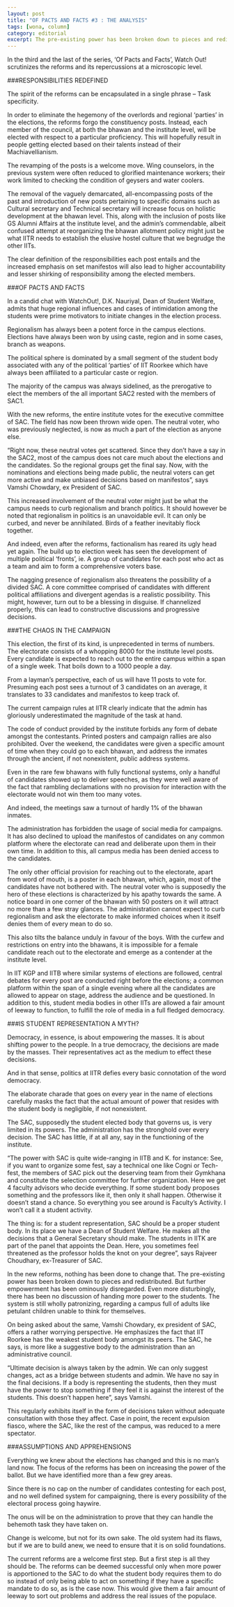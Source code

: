 ```yaml
---
layout: post
title: "OF PACTS AND FACTS #3 : THE ANALYSIS"
tags: [wona, column]
category: editorial
excerpt: The pre-existing power has been broken down to pieces and redistributed. But further empowerment has been ominously disregarded. Even more disturbingly, there has been no discussion of handing more power to the students. The system is still wholly patronizing, regarding a campus full of adults like petulant children unable to think for themselves.
---
```

In the third and the last of the series, ‘Of Pacts and Facts’, Watch Out! scrutinizes the reforms and its repercussions at a microscopic level.

###RESPONSIBILITIES REDEFINED

The spirit of the reforms can be encapsulated in a single phrase – Task specificity.

In order to eliminate the hegemony of the overlords and regional ‘parties’ in the elections, the reforms forgo the constituency posts. Instead, each member of the council, at both the bhawan and the institute level, will be elected with respect to a particular proficiency. This will hopefully result in people getting elected based on their talents instead of their Machiavellianism.

The revamping of the posts is a welcome move. Wing counselors, in the previous system were often reduced to glorified maintenance workers; their work limited to checking the condition of geysers and water coolers.  

The removal of the vaguely demarcated, all-encompassing posts of the past and introduction of new posts pertaining to specific domains such as Cultural secretary and Technical secretary will increase focus on holistic development at the bhawan level. This, along with the inclusion of posts like GS Alumni Affairs at the institute level, and the admin’s commendable, albeit confused attempt at reorganizing the bhawan allotment policy might just be what IITR needs to establish the elusive hostel culture that we begrudge the other IITs.

The clear definition of the responsibilities each post entails and the increased emphasis on set manifestos will also lead to higher accountability and lesser shirking of responsibility among the elected members.

###OF PACTS AND FACTS

In a candid chat with WatchOut!, D.K. Nauriyal,  Dean of Student Welfare, admits that huge regional influences and cases of intimidation among the students were prime motivators to initiate changes in the election process.  

Regionalism has always been a potent force in the campus elections. Elections have always been won by using caste, region and in some cases, branch as weapons.

The political sphere is dominated by a small segment of the student body associated with any of the political ‘parties’ of IIT Roorkee which have always been affiliated to a particular caste or region.  

The majority of the campus was always sidelined, as the prerogative to elect the members of the all important SAC2 rested with the members of SAC1.  

With the new reforms, the entire institute votes for the executive committee of SAC. The field has now been thrown wide open. The neutral voter, who was previously neglected, is now as much a part of the election as anyone else.

“Right now, these neutral votes get scattered. Since they don’t have a say in the SAC2, most of the campus does not care much about the elections and the candidates. So the regional groups get the final say. Now, with the nominations and elections being made public, the neutral voters can get more active and make unbiased decisions based on manifestos”, says Vamshi Chowdary, ex President of SAC.

This increased involvement of the neutral voter might just be what the campus needs to curb regionalism and branch politics.
It should however be noted that regionalism in politics is an unavoidable evil. It can only be curbed, and never be annihilated. Birds of a feather inevitably flock together.  

And indeed, even after the reforms, factionalism has reared its ugly head yet again. The build up to election week has seen the development of multiple political ‘fronts’, ie. A group of candidates for each post who act as a team and aim to form a comprehensive voters base. 

The nagging presence of regionalism also threatens the possibility of a divided SAC. A core committee comprised of candidates with different political affiliations and divergent agendas is a realistic possibility. This might, however, turn out to be a blessing in disguise. If channelized properly, this can lead to constructive discussions and progressive decisions.

###THE CHAOS IN THE CAMPAIGN

This election, the first of its kind, is unprecedented in terms of numbers. The electorate consists of a whopping 8000 for the institute level posts. Every candidate is expected to reach out to the entire campus within a span of a single week. That boils down to a 1000 people a day.  

From a layman’s perspective, each of us will have 11 posts to vote for. Presuming each post sees a turnout of 3 candidates on an average, it translates to 33 candidates and manifestos to keep track of.

The current campaign rules at IITR clearly indicate that the admin has gloriously underestimated the magnitude of the task at hand.

The code of conduct provided by the institute forbids any form of debate amongst the contestants. Printed posters and campaign rallies are also prohibited. Over the weekend, the candidates were given a specific amount of time when they could go to each bhawan, and address the inmates through the ancient, if not nonexistent, public address systems.  

Even in the rare few bhawans with fully functional systems, only a handful of candidates showed up to deliver speeches, as they were well aware of the fact that rambling declamations with no provision for interaction with the electorate would not win them too many votes.  

And indeed, the meetings saw a turnout of hardly 1% of the bhawan inmates.

The administration has forbidden the usage of social media for campaigns. It has also declined to upload the manifestos of candidates on any common platform where the electorate can read and deliberate upon them in their own time. In addition to this, all campus media has been denied access to the candidates.  

The only other official provision for reaching out to the electorate, apart from word of mouth, is a poster in each bhawan, which, again, most of the candidates have not bothered with. The neutral voter who is supposedly the hero of these elections is characterized by his apathy towards the same.  A notice board in one corner of the bhawan with 50 posters on it will attract no more than a few stray glances. The administration cannot expect to curb regionalism and ask the electorate to make informed choices when it itself denies them of every mean to do so.

This also tilts the balance unduly in favour of the boys. With the curfew and restrictions on entry into the bhawans, it is impossible for a female candidate reach out to the electorate and emerge as a contender at the institute level.

In IIT KGP and IITB where similar systems of elections are followed, central debates for every post are conducted right before the elections; a common platform within the span of a single evening where all the candidates are allowed to appear on stage, address the audience and be questioned. In addition to this, student media bodies in other IITs are allowed a fair amount of leeway to function, to fulfill the role of media in a full fledged democracy.


###IS STUDENT REPRESENTATION A MYTH?

Democracy, in essence, is about empowering the masses. It is about shifting power to the people. In a true democracy, the decisions are made by the masses. Their representatives act as the medium to effect these decisions.  

And in that sense, politics at IITR defies every basic connotation of the word democracy.  

The elaborate charade that goes on every year in the name of elections carefully masks the fact that the actual amount of power that resides with the student body is negligible, if not nonexistent.

The SAC, supposedly the student elected body that governs us, is very limited in its powers. The administration has the stronghold over every decision. The SAC has little, if at all any, say in the functioning of the institute.  

“The power with SAC is quite wide-ranging in IITB and K. for instance: See, if you want to organize some fest, say a technical one like Cogni or Tech-fest, the members of SAC pick out the deserving team from their Gymkhana and constitute the selection committee for further organization. Here we get 4 faculty advisors who decide everything. If some student body proposes something and the professors like it, then only it shall happen. Otherwise it doesn’t stand a chance. So everything you see around is Faculty’s Activity. I won’t call it a student activity.

The thing is: for a student representation, SAC should be a proper student body. In its place we have a Dean of Student Welfare. He makes all the decisions that a General Secretary should make. The students in IITK are part of the panel that appoints the Dean. Here, you sometimes feel threatened as the professor holds the knot on your degree”, says Rajveer Choudhary, ex-Treasurer of SAC. 

In the new reforms, nothing has been done to change that. The pre-existing power has been broken down to pieces and redistributed. But further empowerment has been ominously disregarded. Even more disturbingly, there has been no discussion of handing more power to the students. The system is still wholly patronizing, regarding a campus full of adults like petulant children unable to think for  themselves.

On being asked about the same, Vamshi Chowdary, ex president of SAC, offers a rather worrying perspective. He emphasizes the fact that IIT Roorkee has the weakest student body amongst its peers. The SAC, he says, is more like a suggestive body to the administration than an administrative council.  

“Ultimate decision is always taken by the admin. We can only suggest changes, act as a bridge between students and admin. We have no say in the final decisions. If a body is representing the students, then they must have the power to stop something if they feel it is against the interest of the students. This doesn’t happen here”, says Vamshi.

This regularly exhibits itself in the form of decisions taken without adequate consultation with those they affect. Case in point, the recent expulsion fiasco, where the SAC, like the rest of the campus, was reduced to a mere spectator.

###ASSUMPTIONS AND APPREHENSIONS

Everything we knew about the elections has changed and this is no man’s land now. The focus of the reforms has been on increasing the power of the ballot. But we have identified more than a few grey areas.  

Since there is no cap on the number of candidates contesting for each post, and no well defined system for campaigning, there is every possibility of the electoral process going haywire.  

The onus will be on the administration to prove that they can handle the behemoth task they have taken on.

Change is welcome, but not for its own sake. The old system had its flaws, but if we are to build anew, we need to ensure that it is on solid foundations.  

The current reforms are a welcome first step. But a first step is all they should be. The reforms can be deemed successful only when more power is apportioned to the SAC to do what the student body requires them to do so instead of only being able to act on something if they have a specific mandate to do so, as is the case now. This would give them a fair amount of leeway to sort out problems and address the real issues of the populace.
